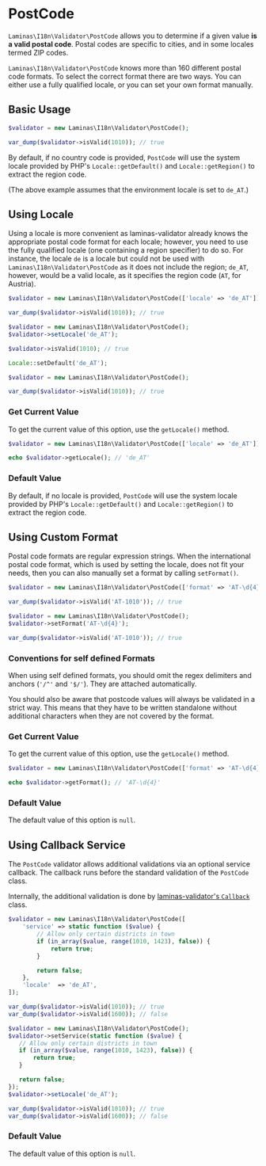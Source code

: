 # PostCode

`Laminas\I18n\Validator\PostCode` allows you to determine if a given value **is a
valid postal code**. Postal codes are specific to cities, and in some locales
termed ZIP codes.

`Laminas\I18n\Validator\PostCode` knows more than 160 different postal code
formats. To select the correct format there are two ways. You can either use a
fully qualified locale, or you can set your own format manually.

## Basic Usage

```php
$validator = new Laminas\I18n\Validator\PostCode();

var_dump($validator->isValid(1010)); // true
```

By default, if no country code is provided, `PostCode` will use the system
locale provided by PHP's `Locale::getDefault()` and `Locale::getRegion()` to
extract the region code.

(The above example assumes that the environment locale is set to `de_AT`.)

## Using Locale

Using a locale is more convenient as laminas-validator already knows the
appropriate postal code format for each locale; however, you need to use the
fully qualified locale (one containing a region specifier) to do so. For
instance, the locale `de` is a locale but could not be used with
`Laminas\I18n\Validator\PostCode` as it does not include the region; `de_AT`,
however, would be a valid locale, as it specifies the region code (`AT`, for
Austria).

```php fct_label="Constructor Usage"
$validator = new Laminas\I18n\Validator\PostCode(['locale' => 'de_AT']);

var_dump($validator->isValid(1010)); // true
```

```php fct_label="Setter Usage"
$validator = new Laminas\I18n\Validator\PostCode();
$validator->setLocale('de_AT');

$validator->isValid(1010); // true
```

```php fct_label="Locale Class Usage"
Locale::setDefault('de_AT');

$validator = new Laminas\I18n\Validator\PostCode();

var_dump($validator->isValid(1010)); // true
```

### Get Current Value

To get the current value of this option, use the `getLocale()` method.

```php
$validator = new Laminas\I18n\Validator\PostCode(['locale' => 'de_AT']);

echo $validator->getLocale(); // 'de_AT'
```

### Default Value

By default, if no locale is provided, `PostCode` will use the system locale
provided by PHP's `Locale::getDefault()` and `Locale::getRegion()` to extract
the region code.

## Using Custom Format

Postal code formats are regular expression strings. When the international
postal code format, which is used by setting the locale, does not fit your
needs, then you can also manually set a format by calling `setFormat()`.

```php fct_label="Constructor Usage"
$validator = new Laminas\I18n\Validator\PostCode(['format' => 'AT-\d{4}']);

var_dump($validator->isValid('AT-1010')); // true
```

```php fct_label="Setter Usage"
$validator = new Laminas\I18n\Validator\PostCode();
$validator->setFormat('AT-\d{4}');

var_dump($validator->isValid('AT-1010')); // true
```

### Conventions for self defined Formats

When using self defined formats, you should omit the regex delimiters and
anchors (`'/^'` and  `'$/'`). They are attached automatically.

You should also be aware that postcode values will always be validated in a
strict way. This means that they have to be written standalone without
additional characters when they are not covered by the format.

### Get Current Value

To get the current value of this option, use the `getLocale()` method.

```php
$validator = new Laminas\I18n\Validator\PostCode(['format' => 'AT-\d{4}']);

echo $validator->getFormat(); // 'AT-\d{4}'
```

### Default Value

The default value of this option is `null`.

## Using Callback Service

The `PostCode` validator allows additional validations via an optional service
callback. The callback runs before the standard validation of the `PostCode`
class.

Internally, the additional validation is done by
[laminas-validator's `Callback`](https://docs.laminas.dev/laminas-validator/validators/callback/)
class.

```php fct_label="Constructor Usage"
$validator = new Laminas\I18n\Validator\PostCode([
    'service' => static function ($value) {
        // Allow only certain districts in town
        if (in_array($value, range(1010, 1423), false)) {
            return true;
        }

        return false;
    },
    'locale'  => 'de_AT',
]);

var_dump($validator->isValid(1010)); // true
var_dump($validator->isValid(1600)); // false
```

```php fct_label="Setter Usage"
$validator = new Laminas\I18n\Validator\PostCode();
$validator->setService(static function ($value) {
   // Allow only certain districts in town
   if (in_array($value, range(1010, 1423), false)) {
       return true;
   }

   return false;
});
$validator->setLocale('de_AT');

var_dump($validator->isValid(1010)); // true
var_dump($validator->isValid(1600)); // false
```

### Default Value

The default value of this option is `null`.
